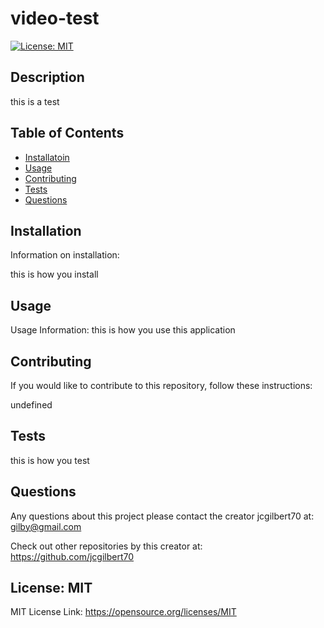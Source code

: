 
  # video-test
  

  [![License: MIT](https://img.shields.io/badge/License-MIT-yellow.svg)](https://opensource.org/licenses/MIT)
  
 
  ## Description
  this is a test
  
 
  ## Table of Contents
  - [Installatoin](#installation)
  - [Usage](#usage)
  - [Contributing](#contributing)
  - [Tests](#tests)
  - [Questions](#questions)
  
 
  ## Installation
  

  Information on installation: 
  

  this is how you install
  
 
  ## Usage
  
 
  Usage Information: 
 this is how you use this application
 
 
  ## Contributing
  

  If you would like to contribute to this repository, follow these instructions: 
  

  undefined
  
 
  ## Tests
  this is how you test 
  
 
  ## Questions
  Any questions about this project please contact the creator jcgilbert70 at:
  gilby@gmail.com
  

  Check out other repositories by this creator at: https://github.com/jcgilbert70
  

  ## License: MIT
  
 
  MIT License Link: https://opensource.org/licenses/MIT

  
